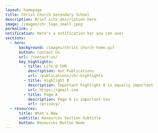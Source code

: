 ```yaml
---
layout: homepage
title: Christ Church Secondary School
description: Brief site description here
image: /images/chr_logo_small.jpeg
permalink: /
notification: Here's a notification bar you can use!
sections:
  - hero:
      background: /images/christ church home.gif
      button: Contact Us
      url: /contact-us/
      key_highlights:
        - title: Life @ CHR
          description: Our Publications
          url: /publications/chr-highlights
        - title: Highlight B
          description: Important highlight B is equally important
          url: https://gmail.com
        - title: Page A
          description: Page A is important too
          url: /privacy/
  - resources:
      title: What's New
      subtitle: Resources Section Subtitle
      button: Resources Button Name
---
```

